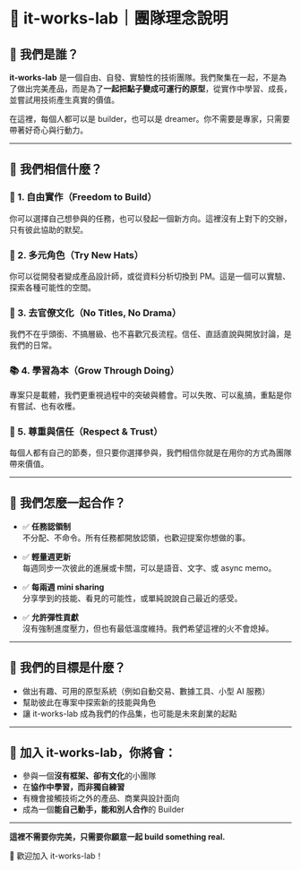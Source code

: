 # 🧪 it-works-lab｜團隊理念說明

## 🧭 我們是誰？

**it-works-lab** 是一個自由、自發、實驗性的技術團隊。我們聚集在一起，不是為了做出完美產品，而是為了**一起把點子變成可運行的原型**，從實作中學習、成長，並嘗試用技術產生真實的價值。

在這裡，每個人都可以是 builder，也可以是 dreamer。你不需要是專家，只需要帶著好奇心與行動力。

---

## 🌱 我們相信什麼？

### 🎯 1. 自由實作（Freedom to Build）
你可以選擇自己想參與的任務，也可以發起一個新方向。這裡沒有上對下的交辦，只有彼此協助的默契。

### 🧠 2. 多元角色（Try New Hats）
你可以從開發者變成產品設計師，或從資料分析切換到 PM。這是一個可以實驗、探索各種可能性的空間。

### 💬 3. 去官僚文化（No Titles, No Drama）
我們不在乎頭銜、不搞層級、也不喜歡冗長流程。信任、直話直說與開放討論，是我們的日常。

### 📚 4. 學習為本（Grow Through Doing）
專案只是載體，我們更重視過程中的突破與體會。可以失敗、可以亂搞，重點是你有嘗試、也有收穫。

### 🤝 5. 尊重與信任（Respect & Trust）
每個人都有自己的節奏，但只要你選擇參與，我們相信你就是在用你的方式為團隊帶來價值。

---

## 🔧 我們怎麼一起合作？

- ✅ **任務認領制**  
  不分配、不命令。所有任務都開放認領，也歡迎提案你想做的事。

- ✅ **輕量週更新**  
  每週同步一次彼此的進展或卡關，可以是語音、文字、或 async memo。

- ✅ **每兩週 mini sharing**  
  分享學到的技能、看見的可能性，或單純說說自己最近的感受。

- ✅ **允許彈性貢獻**  
  沒有強制進度壓力，但也有最低溫度維持。我們希望這裡的火不會熄掉。

---

## 🔭 我們的目標是什麼？

- 做出有趣、可用的原型系統（例如自動交易、數據工具、小型 AI 服務）
- 幫助彼此在專案中探索新的技能與角色
- 讓 it-works-lab 成為我們的作品集，也可能是未來創業的起點

---

## 👋 加入 it-works-lab，你將會：

- 參與一個**沒有框架、卻有文化**的小團隊  
- 在**協作中學習，而非獨自練習**  
- 有機會接觸技術之外的產品、商業與設計面向  
- 成為一個**能自己動手，能和別人合作**的 Builder

---

**這裡不需要你完美，只需要你願意一起 build something real.**

🚀 歡迎加入 it-works-lab！
